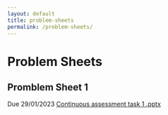 ```yaml
---
layout: default
title: problem-sheets
permalink: /problem-sheets/
---
```


# Problem Sheets
## Promblem Sheet 1
Due 29/01/2023
[Continuous assessment task 1 .pptx](https://github.com/interacting-electrons/interacting-electrons.github.io/files/10494388/Continuous.assessment.task.1.pptx)

